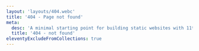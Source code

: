 ```yaml
---
layout: 'layouts/404.webc'
title: '404 - Page not found'
meta:
  desc: 'A minimal starting point for building static websites with 11ty, powered by Vite with Tailwind CSS.'
  title: '404 - not found'
eleventyExcludeFromCollections: true
---
```

